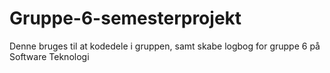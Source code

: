 # Gruppe-6-semesterprojekt
Denne bruges til at kodedele i gruppen, samt skabe logbog for gruppe 6 på Software Teknologi
